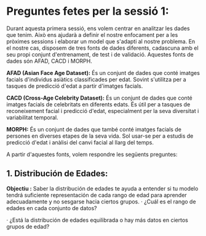 # Preguntes fetes per la sessió 1:

Durant aquesta primera sessió, ens volem centrar en analitzar les dades que tenim. Això ens ajudarà a definir el nostre enfocament per a les pròximes sessions i elaborar un model que s'adapti al nostre problema. En el nostre cas, disposem de tres fonts de dades diferents, cadascuna amb el seu propi conjunt d'entrenament, de test i de validació. Aquestes fonts de dades són AFAD, CACD i MORPH. 

**AFAD (Asian Face Age Dataset):** És un conjunt de dades que conté imatges facials d'individus asiàtics classificades per edat. Sovint s'utilitza per a tasques de predicció d'edat a partir d'imatges facials.

**CACD (Cross-Age Celebrity Dataset):** És un conjunt de dades que conté imatges facials de celebritats en diferents edats. És útil per a tasques de reconeixement facial i predicció d'edat, especialment per la seva diversitat i variabilitat temporal.

**MORPH:** És un conjunt de dades que també conté imatges facials de persones en diverses etapes de la seva vida. Sol usar-se per a estudis de predicció d'edat i anàlisi del canvi facial al llarg del temps.

A partir d'aquestes fonts, volem respondre les següents preguntes:

## 1. Distribución de Edades: 
   **Objectiu :** Saber la distribución de edades te ayuda a entender si tu modelo tendrá suficiente representación de cada rango de edad para aprender adecuadamente y no sesgarse hacia ciertos grupos.
 · ¿Cuál es el rango de edades en cada conjunto de datos?
 
 · ¿Está la distribución de edades equilibrada o hay más datos en ciertos grupos de edad?
 

